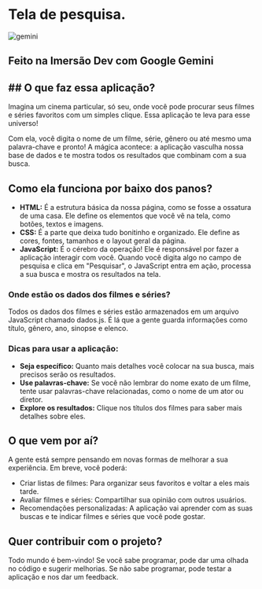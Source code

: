 # Tela de pesquisa.

![gemini](https://github.com/user-attachments/assets/522f9046-6fb8-44db-a8cb-fd13ca29bbd2)

## Feito na Imersão Dev com Google Gemini

## ## O que faz essa aplicação?

Imagina um cinema particular, só seu, onde você pode procurar seus filmes e séries favoritos com um simples clique. Essa aplicação te leva para esse universo!

Com ela, você digita o nome de um filme, série, gênero ou até mesmo uma palavra-chave e pronto! A mágica acontece: a aplicação vasculha nossa base de dados e te mostra todos os resultados que combinam com a sua busca.

## Como ela funciona por baixo dos panos?

* **HTML:** É a estrutura básica da nossa página, como se fosse a ossatura de uma casa. Ele define os elementos que você vê na tela, como botões, textos e imagens.
* **CSS:** É a parte que deixa tudo bonitinho e organizado. Ele define as cores, fontes, tamanhos e o layout geral da página.
* **JavaScript:** É o cérebro da operação! Ele é responsável por fazer a aplicação interagir com você. Quando você digita algo no campo de pesquisa e clica em "Pesquisar", o JavaScript entra em ação, processa a sua busca e mostra os resultados na tela.

### Onde estão os dados dos filmes e séries?

Todos os dados dos filmes e séries estão armazenados em um arquivo JavaScript chamado dados.js. É lá que a gente guarda informações como título, gênero, ano, sinopse e elenco.

### Dicas para usar a aplicação:

* **Seja específico:** Quanto mais detalhes você colocar na sua busca, mais precisos serão os resultados.
* **Use palavras-chave:** Se você não lembrar do nome exato de um filme, tente usar palavras-chave relacionadas, como o nome de um ator ou diretor.
* **Explore os resultados:** Clique nos títulos dos filmes para saber mais detalhes sobre eles.

## O que vem por aí?

A gente está sempre pensando em novas formas de melhorar a sua experiência. Em breve, você poderá:

* Criar listas de filmes: Para organizar seus favoritos e voltar a eles mais tarde.
* Avaliar filmes e séries: Compartilhar sua opinião com outros usuários.
* Recomendações personalizadas: A aplicação vai aprender com as suas buscas e te indicar filmes e séries que você pode gostar.

## Quer contribuir com o projeto?

Todo mundo é bem-vindo! Se você sabe programar, pode dar uma olhada no código e sugerir melhorias. Se não sabe programar, pode testar a aplicação e nos dar um feedback.